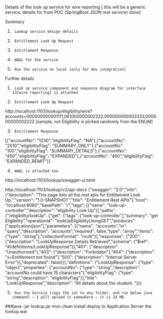 Details of the look up service for wire reporting [ this will be a generic service, details for from POC (SpringBoot JSON rest service) done]

 

Summary

1.      Lookup service design details

2.      Entitlement Look Up Request

3.      Entitlement Response

4.      WADL for the service

5.      Run the service on local [only for dev integration]

 

 

Further details

1.      Look up service component and sequence diagram for interface 13[wire reporting] is attached

 

2.      Entitlement Look Up Request

http://localhost:1103/lookup/eligibility/wire?accounts=000000000001111,061000000002222,000000000003333,000000000002222 [sample, not Eligibility is picked randomly from the ENUM]

 

3.      Entitlement Response

[{"accountNo": "1230","eligibilityFlag": "NA"},{"accountNo": "2010","eligibilityFlag": "SUMMARY_ONLY"},{"accountNo": "100","eligibilityFlag": "SUMMARY_DETAILS"},{"accountNo": "450","eligibilityFlag": "EXPANDED"},{"accountNo": "450","eligibilityFlag": "EXPANDED_REMIT"}]

 

4.      WADL is attached too
http://localhost:1103/lookup/swagger-ui.html

http://localhost:1103/lookup/v2/api-docs
{"swagger": "2.0","info": {"description": "This page lists all the rest apis for Entitlement Look Up.","version": "1.0-SNAPSHOT","title": "Entitlement Rest APIs"},"host": "localhost:8080","basePath": "/","tags": [{"name": "look-up-controller","description": "eligibility Look Up"}],"paths": {"/eligibility/lookUp": {"get": {"tags": ["look-up-controller"],"summary": "get Eligibility","operationId": "lookUpEligibilityUsingGET","produces": ["application/json"],"parameters": [{"name": "accounts","in": "query","description": "accounts","required": false,"type": "array","items": {"type": "string"},"collectionFormat": "multi"}],"responses": {"200": {"description": "LookUpResponse Details Retrieved","schema": {"$ref": "#/definitions/LookUpResponse"}},"401": {"description": "Unauthorized"},"403": {"description": "Forbidden"},"404": {"description": "s=Entitlement not found"},"500": {"description": "Internal Server Error"}},"deprecated": false}}},"definitions": {"LookUpResponse": {"type": "object","properties": {"accountNo": {"type": "string","description": "accountNo could have 15 characters"},"eligibilityFlag": {"type": "string","description": "eligibilityFlag"}},"title": "LookUpResponse","description": "All details about the student. "}}}

 

5.      Run the Service [copy the jar to any folder, and run below java command] – I will upload it somewhere – it is 24 MB

###java -jar lookup.jar
mvn clean install
deploy to Application Server the lookup.war
